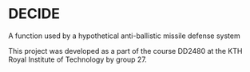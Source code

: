 # DECIDE

A function used by a hypothetical anti-ballistic missile defense system

This project was developed as a part of the course DD2480 at the KTH Royal Institute of Technology by group 27.
